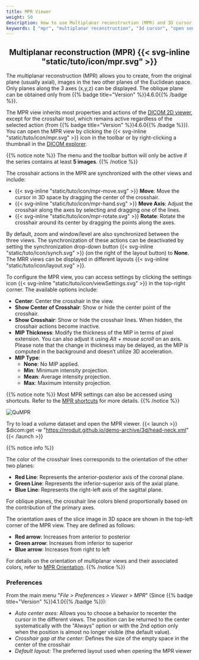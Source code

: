 ```yaml
---
title: MPR Viewer
weight: 50
description: How to use Multiplanar reconstruction (MPR) and 3D cursor (crosshair)
keywords: [ "mpr", "multiplanar reconstruction", "3d cursor", "open source dicom viewer" ]
---
```


## <center>Multiplanar reconstruction (MPR) {{< svg-inline "static/tuto/icon/mpr.svg" >}}</center>

The multiplanar reconstruction (MPR) allows you to create, from the original plane (usually axial), images in the two other planes of the Euclidean space. Only planes along the 3 axes (x,y,z) can be displayed. The oblique plane can be obtained only from {{% badge title="Version" %}}4.6.0{{% /badge %}}.

The MPR view inherits most properties and actions of the [DICOM 2D viewer](../dicom-2d-viewer), except for the crosshair tool, which remains active regardless of the selected action (from {{% badge title="Version" %}}4.6.0{{% /badge %}}). You can open the MPR view by clicking the {{< svg-inline "static/tuto/icon/mpr.svg" >}} icon in the toolbar or by right-clicking a thumbnail in the [DICOM explorer](../dicom-explorer/).

{{% notice note %}}
The menu and the toolbar button will only be active if the series contains at least **5 images**.
{{% /notice %}}

The crosshair actions in the MPR are synchronized with the other views and include:
- {{< svg-inline "static/tuto/icon/mpr-move.svg" >}} **Move**: Move the cursor in 3D space by dragging the center of the crosshair.
- {{< svg-inline "static/tuto/icon/mpr-hand.svg" >}} **Move Axis**: Adjust the crosshair along the axes by selecting and dragging one of the lines.
- {{< svg-inline "static/tuto/icon/mpr-rotate.svg" >}} **Rotate**: Rotate the crosshair around its center by dragging the points along the axes.

By default, zoom and window/level are also synchronized between the three views. The synchronization of these actions can be deactivated by setting the synchronization drop-down button {{< svg-inline "static/tuto/icon/synch.svg" >}} (on the right of the layout button) to **None**.
The MRR views can be displayed in different layouts {{< svg-inline "static/tuto/icon/layout.svg" >}}.

To configure the MPR view, you can access settings by clicking the settings icon {{< svg-inline "static/tuto/icon/viewSettings.svg" >}} in the top-right corner. The available options include:
- **Center**: Center the crosshair in the view.
- **Show Center of Crosshair**: Show or hide the center point of the crosshair.
- **Show Crosshair**: Show or hide the crosshair lines. When hidden, the crosshair actions become inactive.
- **MIP Thickness**: Modify the thickness of the MIP in terms of pixel extension. You can also adjust it using _Alt + mouse scroll_ on an axis. Please note that the change in thickness may be delayed, as the MIP is computed in the background and doesn’t utilize 3D acceleration.
- **MIP Type**:
  - **None**: No MIP applied.
  - **Min**: Minimum intensity projection.
  - **Mean**: Average intensity projection.
  - **Max**: Maximum intensity projection.

{{% notice note %}}
Most MPR settings can also be accessed using shortcuts. Refer to the [MPR shortcuts](../../basics/shortcuts/#selected-view-in-the-mpr-viewer) for more details.
{{% /notice %}}

![QuMPR](/tuto/mpr.png?classes=shadow)
<br>

Try to load a volume dataset and open the MPR viewer. {{< launch >}}
$dicom:get -w "https://nroduit.github.io/demo-archive/3d/head-neck.xml"
{{< /launch >}}

{{% notice info %}}

The color of the crosshair lines corresponds to the orientation of the other two planes:
- **Red Line**: Represents the anterior-posterior axis of the coronal plane.
- **Green Line**: Represents the inferior-superior axis of the axial plane.
- **Blue Line**: Represents the right-left axis of the sagittal plane.

For oblique planes, the crosshair line colors blend proportionally based on the contribution of the primary axes.

The orientation axes of the slice image in 3D space are shown in the top-left corner of the MPR view. They are defined as follows:
- **Red arrow**: Increases from anterior to posterior
- **Green arrow**: Increases from inferior to superior
- **Blue arrow**: Increases from right to left

For details on the orientation of multiplanar views and their associated colors, refer to [MPR Orientation](../image-orientation/#orientation-in-multiplanar-reconstruction-mpr).
{{% /notice %}}

### Preferences
From the main menu "_File > Preferences > Viewer > MPR_" (Since {{% badge title="Version" %}}4.1.0{{% /badge %}}):

* _Auto center axes:_ Allows you to choose a behavior to recenter the cursor in the different views. The position can be returned to the center systematically with the "Always" option or with the 2nd option only when the position is almost no longer visible (the default value).
* _Crosshair gap at the center:_ Defines the size of the empty space in the center of the crosshair
* _Default layout:_ The preferred layout used when opening the MPR viewer
